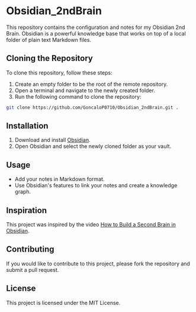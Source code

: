# Obsidian_2ndBrain

This repository contains the configuration and notes for my Obsidian 2nd Brain. Obsidian is a powerful knowledge base that works on top of a local folder of plain text Markdown files.

## Cloning the Repository

To clone this repository, follow these steps:

1. Create an empty folder to be the root of the remote repository.
2. Open a terminal and navigate to the newly created folder.
3. Run the following command to clone the repository:

```sh
git clone https://github.com/GoncaloP0710/Obsidian_2ndBrain.git .
```

## Installation

1. Download and install [Obsidian](https://obsidian.md/).
2. Open Obsidian and select the newly cloned folder as your vault.

## Usage

- Add your notes in Markdown format.
- Use Obsidian's features to link your notes and create a knowledge graph.

## Inspiration

This project was inspired by the video [How to Build a Second Brain in Obsidian](https://www.youtube.com/watch?v=hSTy_BInQs8&t=1376s).

## Contributing

If you would like to contribute to this project, please fork the repository and submit a pull request.

## License

This project is licensed under the MIT License.
